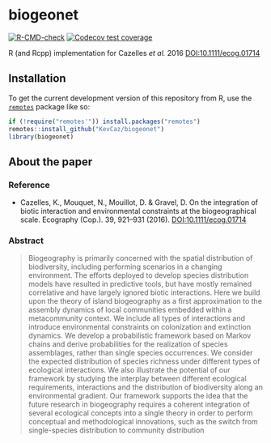 # biogeonet

[![R-CMD-check](https://github.com/KevCaz/biogeonet/workflows/R-CMD-check/badge.svg)](https://github.com/KevCaz/biogeonet/actions)
[![Codecov test
coverage](https://codecov.io/gh/KevCaz/biogeonet/branch/master/graph/badge.svg)](https://codecov.io/gh/KevCaz/biogeonet?branch=master)

R (and Rcpp) implementation for Cazelles *et al.* 2016
<DOI:10.1111/ecog.01714>

## Installation

To get the current development version of this repository from R, use
the [`remotes`](https://CRAN.R-project.org/package=remotes) package like
so:

``` r
if (!require("remotes'")) install.packages("remotes")
remotes::install_github("KevCaz/biogeonet")
library(biogeonet)
```

## About the paper

### Reference

  - Cazelles, K., Mouquet, N., Mouillot, D. & Gravel, D. On the
    integration of biotic interaction and environmental constraints at
    the biogeographical scale. Ecography (Cop.). 39, 921–931 (2016).
    [DOI:10.1111/ecog.01714](http://onlinelibrary.wiley.com/doi/10.1111/ecog.01714/abstract)

### Abstract

> Biogeography is primarily concerned with the spatial distribution of
> biodiversity, including performing scenarios in a changing
> environment. The efforts deployed to develop species distribution
> models have resulted in predictive tools, but have mostly remained
> correlative and have largely ignored biotic interactions. Here we
> build upon the theory of island biogeography as a first approximation
> to the assembly dynamics of local communities embedded within a
> metacommunity context. We include all types of interactions and
> introduce environmental constraints on colonization and extinction
> dynamics. We develop a probabilistic framework based on Markov chains
> and derive probabilities for the realization of species assemblages,
> rather than single species occurrences. We consider the expected
> distribution of species richness under different types of ecological
> interactions. We also illustrate the potential of our framework by
> studying the interplay between different ecological requirements,
> interactions and the distribution of biodiversity along an
> environmental gradient. Our framework supports the idea that the
> future research in biogeography requires a coherent integration of
> several ecological concepts into a single theory in order to perform
> conceptual and methodological innovations, such as the switch from
> single-species distribution to community distribution
